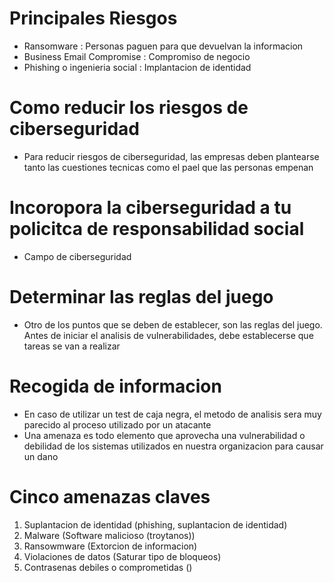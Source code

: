 # Principales Riesgos
* Ransomware : Personas paguen para que devuelvan la informacion
* Business Email Compromise : Compromiso de negocio 
* Phishing o ingenieria social : Implantacion de identidad


# Como reducir los riesgos de ciberseguridad
* Para reducir riesgos de ciberseguridad, las empresas deben plantearse tanto las cuestiones tecnicas como el pael que las personas empenan

# Incoropora la ciberseguridad a tu policitca de responsabilidad social
* Campo de ciberseguridad

# Determinar las reglas del juego
* Otro de los puntos que se deben de establecer, son las reglas del juego. Antes de iniciar el analisis de vulnerabilidades, debe establecerse que tareas se van a realizar

# Recogida de informacion
* En caso de utilizar un test de caja negra, el metodo de analisis sera muy parecido al proceso utilizado por un atacante
* Una amenaza es todo elemento que aprovecha una vulnerabilidad o debilidad de los sistemas utilizados en nuestra organizacion para causar un dano

# Cinco amenazas claves
1. Suplantacion de identidad (phishing, suplantacion de identidad)
2. Malware (Software malicioso (troytanos))
3. Ransowmware (Extorcion de informacion)
4. Violaciones de datos (Saturar tipo de bloqueos)
5. Contrasenas debiles o comprometidas ()
   
